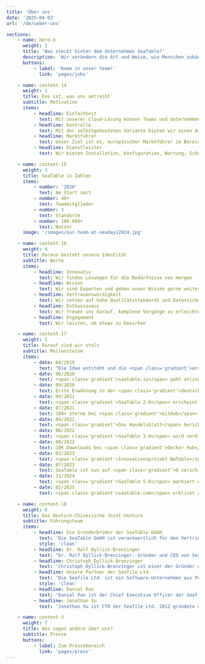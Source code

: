 ```yaml
---
title: 'Über uns'
date: '2025-04-03'
url: '/de/ueber-uns'

sections:
    - name: hero-4
      weight: 1
      title: 'Was steckt hinter dem Unternehmen SeaTable?'
      description: 'Wir verändern die Art und Weise, wie Menschen zukünftig mit Daten arbeiten werden.'
      buttons:
          - label: 'Komm in unser Team!'
            link: 'pages/jobs'

    - name: content-14
      weight: 2
      title: Das ist, was uns antreibt
      subtitle: Motivation
      items:
          - headline: Einfachheit
            text: Mit unserer Cloud-Lösung können Teams und Unternehmen in Minuten und ohne technischen Wissen ihre Daten und Informationen effizienter organisieren
          - headline: Kontrolle
            text: Mit der selbstgehosteten Variante bieten wir einen Ausweg aus der Abhängigkeit. Übernehmen Sie die volle Kontrolle über Ihre Daten und Prozesse.
          - headline: Marktführer
            text: Unser Ziel ist es, europäischer Marktführer im Bereich Low-Code-Lösungen zu werden. Dafür arbeiten wir jeden Tag.
          - headline: Dienstleister
            text: Wir bieten Installation, Konfiguration, Wartung, Schulung und Betrieb für Unternehmen jeder Größe.

    - name: content-15
      weight: 3
      title: SeaTable in Zahlen
      items:
          - number: '2020'
            text: Am Start seit
          - number: 40+
            text: Teammitglieder
          - number: 3
            text: Standorte
          - number: 100.000+
            text: Nutzer
      image: '/images/our-team-at-seadays2024.jpg'

    - name: content-16
      weight: 4
      title: Daraus besteht unsere Identität
      subtitle: Werte
      items:
          - headline: Innovativ
            text: Wir finden Lösungen für die Bedürfnisse von morgen
          - headline: Wissen
            text: Wir sind Experten und geben unser Wissen gerne weiter
          - headline: Vertrauenswürdigkeit
            text: Wir setzen auf hohe Qualitätsstandards und Datensicherheit
          - headline: Enthusiasmus
            text: Wir freuen uns darauf, komplexe Vorgänge zu erleichtern
          - headline: Engagement
            text: Wir leisten, um etwas zu bewirken

    - name: content-17
      weight: 5
      title: Darauf sind wir stolz
      subtitle: Meilensteine
      items:
          - date: 04/2019
            text: "Die Idee entsteht und die <span class='gradient'>erste Zeile des Quellcodes</span> wird geschrieben"
          - date: 06/2020
            text: <span class='gradient'>seatable.io</span> geht online
          - date: 09/2020
            text: Erste Erwähnung in der <span class='gradient'>deutschen IT-Presse</span>
          - date: 04/2021
            text: <span class='gradient'>SeaTable 2.0</span> erscheint
          - date: 07/2021
            text: 100+ Sterne bei <span class='gradient'>GitHub</span>
          - date: 04/2022
            text: <span class='gradient'>Das Handelsblatt</span> berichtet als erste überregionale Deutsche Zeitung über SeaTable
          - date: 06/2022
            text: <span class='gradient'>SeaTable 3.0</span> wird veröffentlicht
          - date: 08/2022
            text: 10K Downloads bei <span class='gradient'>Docker Hub</span>
          - date: 03/2023
            text: <span class='gradient'>Innovationsprojekt BwTable</span> mit der deutschen Bundeswehr
          - date: 07/2023
            text: SeaTable ist nun auf <span class='gradient'>6 verschiedenen Sprachen</span> verfügbar
          - date: 11/2024
            text: <span class='gradient'>SeaTable 5.0</span> markiert einen neuen Meilenstein in der No-Code Welt
          - date: 02/2025
            text: <span class='gradient'>seatable.com</span> erblickt das Licht der Welt

    - name: content-18
      weight: 6
      title: Das Deutsch-Chinesische Joint-Venture
      subtitle: Führungsteam
      items:
          - headline: Die Gründerbrüder der SeaTable GmbH
            text: 'Die SeaTable GmbH ist verantwortlich für den Vertrieb und Support von SeaTable sowie den Betrieb der SeaTable Cloud.<br/><br/>Gegründet wurde die SeaTable GmbH im Juli 2020 von den Brüdern Dr. Ralf Dyllick-Brenzinger und Christoph Dyllick-Brenzinger. Sie sind auch die Geschäftsführer der Gesellschaft.'
            style: 'clean'
          - headline: Dr. Ralf Dyllick-Brenzinger
            text: "Dr. Ralf Dyllick-Brenzinger, Gründer und CEO von SeaTable, ist ein ehemaliger Unternehmensberater der Boston Consulting Group. Sein Beratungsschwerpunkt lag im Finanzwesen, was ihn zu Projekten in die Vereinigten Arabischen Emirate führte. 2014 gründete er mit seinem Bruder Christoph die datamate GmbH & Co. KG, um sowohl Open-Source-Serversysteme als auch die private Cloud-Lösung Seafile Server zu vertreiben.<br/><br/>Ralf studierte Betriebswirtschaft an der Universität St. Gallen und erhielt seinen Doktortitel von der Ecole Polytechnique Fédérale de Lausanne (EPFL) für seine Dissertation mit dem Titel 'Energy Strategy Formation in the Middle East and North Africa'."
          - headline: Christoph Dyllick-Brenzinger
            text: 'Christoph Dyllick-Brenzinger ist einer der Gründer und Chief Product Officer von SeaTable. Nach mehreren Jahren als Unternehmensberater im SAP-Umfeld für europäische Großkonzerne gründete er 2014 zusammen mit seinem Bruder die gemeinsame Firma datamate GmbH & Co. KG.<br/><br/>Christoph studierte Volkswirtschaft an der Universität Mannheim und ist seit seiner frühen Jugend ein begeisterter Softwareentwickler. Im Jahr 2000 erlangte er mit gerade mal 17 Jahren (und als jüngster Teilnehmer im Feld) den Titel des Team-Europameisters der Fahrradkuriere.'
          - headline: Unsere Partner der Seafile Ltd.
            text: 'Die Seafile Ltd. ist ein Software-Unternehmen aus Peking, China. Seit 2019 entwickelt die Seafile Ltd. die Low-Code-Anwendung SeaTable. Gegründet wurde die Seafile Ltd. durch Daniel Pan und Jonathan Xu im Jahr 2012, um die selbstentwickelte Software Seafile Server zu vermarkten.<br/><br/>Seafile Server ist eine Enterprise File-Sync-and-Share-Lösung, die sich insbesondere im europäischen Hochschul- und Forschungsbereich großer Beliebtheit erfreut. Seafile Server gibt es in zwei Editionen. Die Seafile Server Community Edition ist quelloffen; die Seafile Server Professional Edition wird unter einer proprietären Lizenz vertrieben.<br/><br/>Die Seafile Ltd. hält einen 50-prozentigen Anteil an der SeaTable GmbH. An der Geschäftsführung ist sie weder direkt noch indirekt beteiltigt.'
            style: 'clean'
          - headline: Daniel Pan
            text: 'Daniel Pan ist der Chief Executive Officer der Seafile Ltd. Bereits zwei Jahre nach Ende seines Studiums gründete er zusammen mit Jonathan Xu die Seafile Ltd. Schon während des Studiums hatten die beiden späteren Gründer angefangen, eine eigene Dateisynchronisationslöung zu entwickeln.<br/><br/>Daniel ist Absolvent der Tsinghua University in Peking, China.'
          - headline: Jonathan Xu
            text: 'Jonathan Xu ist CTO der Seafile Ltd. 2012 gründete er zusammen mit Daniel Pan die Firma Seafile Ltd., um die Dateisynchronisationssoftware Seafile, an der die beiden schon seit gemeinsamen Uni-Zeiten arbeiteten, weiterzuentwickeln und zu vermarkten.<br/><br/>Jonathan ist Absolvent der Tsinghua University in Peking, China.'

    - name: content-3
      weight: 7
      title: Was sagen andere über uns?
      subtitle: Presse
      buttons:
          - label: Zum Pressebereich
            link: 'pages/press'
---
```

